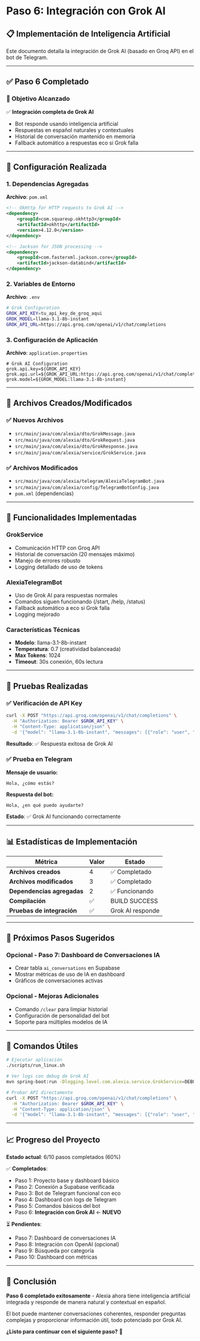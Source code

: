 # Paso 6: Integración con Grok AI

## 📋 Implementación de Inteligencia Artificial

Este documento detalla la integración de Grok AI (basado en Groq API) en el bot de Telegram.

---

## ✅ Paso 6 Completado

### 🎯 Objetivo Alcanzado

✅ **Integración completa de Grok AI**
- Bot responde usando inteligencia artificial
- Respuestas en español naturales y contextuales
- Historial de conversación mantenido en memoria
- Fallback automático a respuestas eco si Grok falla

---

## 🔧 Configuración Realizada

### 1. Dependencias Agregadas

**Archivo**: `pom.xml`
```xml
<!-- OkHttp for HTTP requests to Grok AI -->
<dependency>
    <groupId>com.squareup.okhttp3</groupId>
    <artifactId>okhttp</artifactId>
    <version>4.12.0</version>
</dependency>

<!-- Jackson for JSON processing -->
<dependency>
    <groupId>com.fasterxml.jackson.core</groupId>
    <artifactId>jackson-databind</artifactId>
</dependency>
```

### 2. Variables de Entorno

**Archivo**: `.env`
```bash
# Grok Configuration
GROK_API_KEY=tu_api_key_de_groq_aqui
GROK_MODEL=llama-3.1-8b-instant
GROK_API_URL=https://api.groq.com/openai/v1/chat/completions
```

### 3. Configuración de Aplicación

**Archivo**: `application.properties`
```properties
# Grok AI Configuration
grok.api.key=${GROK_API_KEY}
grok.api.url=${GROK_API_URL:https://api.groq.com/openai/v1/chat/completions}
grok.model=${GROK_MODEL:llama-3.1-8b-instant}
```

---

## 📁 Archivos Creados/Modificados

### ✅ Nuevos Archivos
- `src/main/java/com/alexia/dto/GrokMessage.java`
- `src/main/java/com/alexia/dto/GrokRequest.java`
- `src/main/java/com/alexia/dto/GrokResponse.java`
- `src/main/java/com/alexia/service/GrokService.java`

### ✅ Archivos Modificados
- `src/main/java/com/alexia/telegram/AlexiaTelegramBot.java`
- `src/main/java/com/alexia/config/TelegramBotConfig.java`
- `pom.xml` (dependencias)

---

## 🤖 Funcionalidades Implementadas

### **GrokService**
- Comunicación HTTP con Groq API
- Historial de conversación (20 mensajes máximo)
- Manejo de errores robusto
- Logging detallado de uso de tokens

### **AlexiaTelegramBot**
- Uso de Grok AI para respuestas normales
- Comandos siguen funcionando (/start, /help, /status)
- Fallback automático a eco si Grok falla
- Logging mejorado

### **Características Técnicas**
- **Modelo**: llama-3.1-8b-instant
- **Temperatura**: 0.7 (creatividad balanceada)
- **Max Tokens**: 1024
- **Timeout**: 30s conexión, 60s lectura

---

## 🧪 Pruebas Realizadas

### ✅ Verificación de API Key
```bash
curl -X POST "https://api.groq.com/openai/v1/chat/completions" \
  -H "Authorization: Bearer $GROK_API_KEY" \
  -H "Content-Type: application/json" \
  -d '{"model": "llama-3.1-8b-instant", "messages": [{"role": "user", "content": "Hola"}], "temperature": 0.7}'
```

**Resultado**: ✅ Respuesta exitosa de Grok AI

### ✅ Prueba en Telegram

**Mensaje de usuario:**
```
Hola, ¿cómo estás?
```

**Respuesta del bot:**
```
Hola, ¿en qué puedo ayudarte?
```

**Estado**: ✅ Grok AI funcionando correctamente

---

## 📊 Estadísticas de Implementación

| Métrica | Valor | Estado |
|---------|-------|--------|
| **Archivos creados** | 4 | ✅ Completado |
| **Archivos modificados** | 3 | ✅ Completado |
| **Dependencias agregadas** | 2 | ✅ Funcionando |
| **Compilación** | ✅ | BUILD SUCCESS |
| **Pruebas de integración** | ✅ | Grok AI responde |

---

## 🚀 Próximos Pasos Sugeridos

### **Opcional - Paso 7: Dashboard de Conversaciones IA**
- Crear tabla `ai_conversations` en Supabase
- Mostrar métricas de uso de IA en dashboard
- Gráficos de conversaciones activas

### **Opcional - Mejoras Adicionales**
- Comando `/clear` para limpiar historial
- Configuración de personalidad del bot
- Soporte para múltiples modelos de IA

---

## 🔧 Comandos Útiles

```bash
# Ejecutar aplicación
./scripts/run_linux.sh

# Ver logs con debug de Grok AI
mvn spring-boot:run -Dlogging.level.com.alexia.service.GrokService=DEBUG

# Probar API directamente
curl -X POST "https://api.groq.com/openai/v1/chat/completions" \
  -H "Authorization: Bearer $GROK_API_KEY" \
  -H "Content-Type: application/json" \
  -d '{"model": "llama-3.1-8b-instant", "messages": [{"role": "user", "content": "Hola"}]}'
```

---

## 📈 Progreso del Proyecto

**Estado actual**: 6/10 pasos completados (60%)

✅ **Completados**:
- Paso 1: Proyecto base y dashboard básico
- Paso 2: Conexión a Supabase verificada
- Paso 3: Bot de Telegram funcional con eco
- Paso 4: Dashboard con logs de Telegram
- Paso 5: Comandos básicos del bot
- Paso 6: **Integración con Grok AI** ← **NUEVO**

⏳ **Pendientes**:
- Paso 7: Dashboard de conversaciones IA
- Paso 8: Integración con OpenAI (opcional)
- Paso 9: Búsqueda por categoría
- Paso 10: Dashboard con métricas

---

## 🎉 Conclusión

**Paso 6 completado exitosamente** - Alexia ahora tiene inteligencia artificial integrada y responde de manera natural y contextual en español.

El bot puede mantener conversaciones coherentes, responder preguntas complejas y proporcionar información útil, todo potenciado por Grok AI.

**¿Listo para continuar con el siguiente paso?** 🚀
